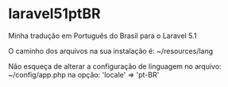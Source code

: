 # laravel51ptBR

Minha tradução em Português do Brasil para o Laravel 5.1

O caminho dos arquivos na sua instalação é: ~/resources/lang

Não esqueça de alterar a configuração de linguagem no arquivo: ~/config/app.php na opção: 'locale' => 'pt-BR'
